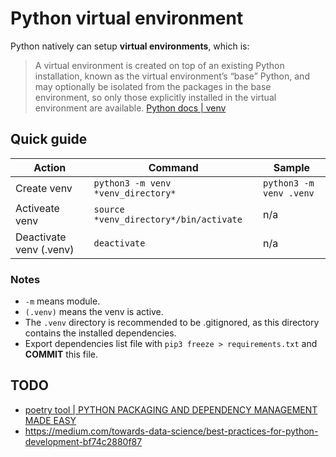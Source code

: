 # Python virtual environment

Python natively can setup **virtual environments**, which is:

>  A virtual environment is created on top of an existing Python installation, known as the virtual environment’s “base” Python, and may optionally be isolated from the packages in the base environment, so only those explicitly installed in the virtual environment are available. [Python docs | venv](https://docs.python.org/3/library/venv.html#:~:text=A%20virtual%20environment%20is%20created,the%20virtual%20environment%20are%20available.)

## Quick guide

|Action|Command|Sample|
|---|---|---|
|Create venv|`python3 -m venv *venv_directory*`|`python3 -m venv .venv`|
|Activeate venv|`source *venv_directory*/bin/activate`|n/a|
|Deactivate venv (.venv)|`deactivate`|n/a|

### Notes

- `-m` means module.
- `(.venv)` means the venv is active.
- The `.venv` directory is recommended to be .gitignored, as this directory contains the installed dependencies.
- Export dependencies list file with `pip3 freeze > requirements.txt` and **COMMIT** this file.

## TODO

- [poetry tool | PYTHON PACKAGING AND DEPENDENCY MANAGEMENT MADE EASY](https://python-poetry.org/)
- https://medium.com/towards-data-science/best-practices-for-python-development-bf74c2880f87
